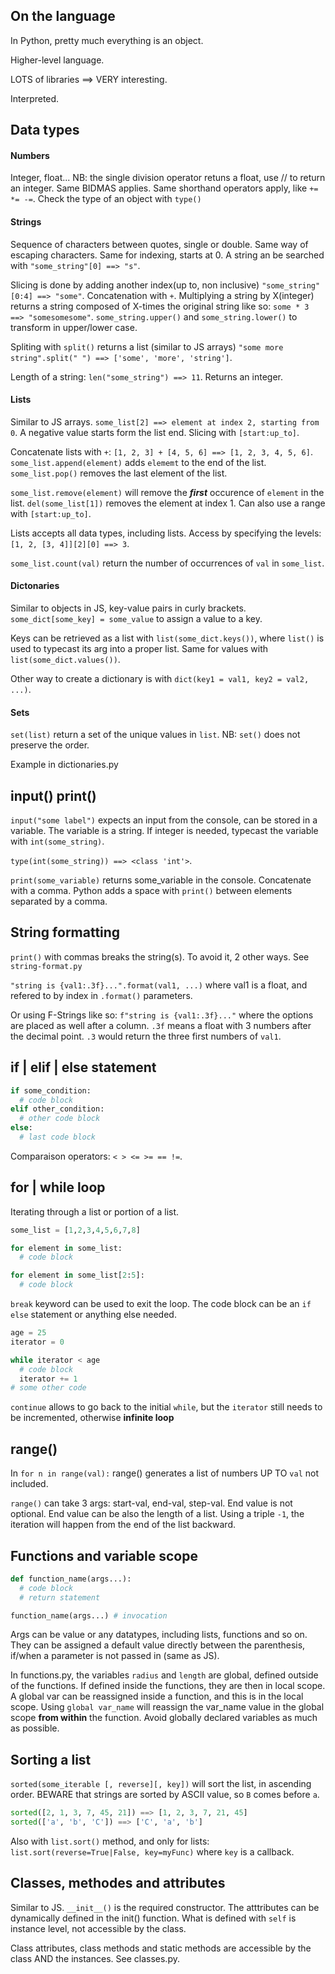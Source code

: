 ## On the language

In Python, pretty much everything is an object.

Higher-level language.

LOTS of libraries ==> VERY interesting.

Interpreted.

## Data types

#### Numbers

Integer, float...
NB: the single division operator retuns a float, use // to return an integer.
Same BIDMAS applies. Same shorthand operators apply, like `+= *= -=`.
Check the type of an object with `type()`

#### Strings

Sequence of characters between quotes, single or double. Same way of escaping characters.
Same for indexing, starts at 0. A string an be searched with `"some_string"[0] ==> "s"`.

Slicing is done by adding another index(up to, non inclusive) `"some_string"[0:4] ==> "some"`.
Concatenation with `+`.
Multiplying a string by X(integer) returns a string composed of X-times the original string like so: `some * 3 ==> "somesomesome"`.
`some_string.upper()` and `some_string.lower()` to transform in upper/lower case.

Spliting with `split()` returns a list (similar to JS arrays) `"some more string".split(" ") ==> ['some', 'more', 'string']`.

Length of a string: `len("some_string") ==> 11`. Returns an integer.

#### Lists

Similar to JS arrays. `some_list[2] ==> element at index 2, starting from 0`. A negative value starts form the list end. Slicing with `[start:up_to]`.

Concatenate lists with `+`: `[1, 2, 3] + [4, 5, 6] ==> [1, 2, 3, 4, 5, 6]`.
`some_list.append(element)` adds `elememt` to the end of the list. `some_list.pop()` removes the last element of the list.

`some_list.remove(element)` will remove the **_first_** occurence of `element` in the list. `del(some_list[1])` removes the element at index 1. Can also use a range with `[start:up_to]`.

Lists accepts all data types, including lists. Access by specifying the levels: `[1, 2, [3, 4]][2][0] ==> 3`.

`some_list.count(val)` return the number of occurrences of `val` in `some_list`.

#### Dictonaries

Similar to objects in JS, key-value pairs in curly brackets. `some_dict[some_key] = some_value` to assign a value to a key.

Keys can be retrieved as a list with `list(some_dict.keys())`, where `list()` is used to typecast its arg into a proper list. Same for values with `list(some_dict.values())`.

Other way to create a dictionary is with `dict(key1 = val1, key2 = val2, ...)`.

#### Sets

`set(list)` return a set of the unique values in `list`. NB: `set()` does not preserve the order.

Example in dictionaries.py

## input() print()

`input("some label")` expects an input from the console, can be stored in a variable. The variable is a string. If integer is needed, typecast the variable with `int(some_string)`.

`type(int(some_string)) ==> <class 'int'>`.

`print(some_variable)` returns some_variable in the console. Concatenate with a comma. Python adds a space with `print()` between elements separated by a comma.

## String formatting

`print()` with commas breaks the string(s). To avoid it, 2 other ways. See `string-format.py`

`"string is {val1:.3f}...".format(val1, ...)` where val1 is a float, and refered to by index in `.format()` parameters.

Or using F-Strings like so: `f"string is {val1:.3f}..."` where the options are placed as well after a column. `.3f` means a float with 3 numbers after the decimal point. `.3` would return the three first numbers of `val1`.

## if | elif | else statement

```python
if some_condition:
  # code block
elif other_condition:
  # other code block
else:
  # last code block
```

Comparaison operators: `< > <= >= == !=`.

## for | while loop

Iterating through a list or portion of a list.

```python
some_list = [1,2,3,4,5,6,7,8]

for element in some_list:
  # code block

for element in some_list[2:5]:
  # code block
```

`break` keyword can be used to exit the loop. The code block can be an `if else` statement or anything else needed.

```python
age = 25
iterator = 0

while iterator < age
  # code block
  iterator += 1
# some other code
```

`continue` allows to go back to the initial `while`, but the `iterator` still needs to be incremented, otherwise **infinite loop**

## range()

In `for n in range(val):` range() generates a list of numbers UP TO `val` not included.

`range()` can take 3 args: start-val, end-val, step-val. End value is not optional. End value can be also the length of a list. Using a triple `-1`, the iteration will happen from the end of the list backward.

## Functions and variable scope

```python
def function_name(args...):
  # code block
  # return statement

function_name(args...) # invocation
```

Args can be value or any datatypes, including lists, functions and so on. They can be assigned a default value directly between the parenthesis, if/when a parameter is not passed in (same as JS).

In functions.py, the variables `radius` and `length` are global, defined outside of the functions. If defined inside the functions, they are then in local scope. A global var can be reassigned inside a function, and this is in the local scope. Using `global var_name` will reassign the var_name value in the global scope **from within** the function. Avoid globally declared variables as much as possible.

## Sorting a list

`sorted(some_iterable [, reverse][, key])` will sort the list, in ascending order. BEWARE that strings are sorted by ASCII value, so `B` comes before `a`.

```python
sorted([2, 1, 3, 7, 45, 21]) ==> [1, 2, 3, 7, 21, 45]
sorted(['a', 'b', 'C']) ==> ['C', 'a', 'b']
```

Also with `list.sort()` method, and only for lists: `list.sort(reverse=True|False, key=myFunc)` where `key` is a callback.

## Classes, methodes and attributes

Similar to JS. `__init__()` is the required constructor. The atttributes can be dynamically defined in the init() function. What is defined with `self` is instance level, not accessible by the class.

Class attributes, class methods and static methods are accessible by the class AND the instances. See classes.py.
